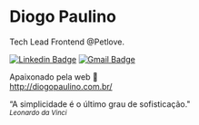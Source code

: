 # Diogo Paulino 

Tech Lead Frontend @Petlove.

[![Linkedin Badge](https://img.shields.io/badge/-Diogo%20Paulino-000?style=flat-circle&logo=Linkedin&logoColor=white&link=https://www.linkedin.com/in/diogopaulino/)](https://www.linkedin.com/in/diogopaulino/) 
[![Gmail Badge](https://img.shields.io/badge/-diogopaulino.web@gmail.com-000?style=flat-circle&logo=Gmail&logoColor=white&link=mailto:diogopaulino.web@gmail.com)](mailto:diogopaulino.web@gmail.com)

Apaixonado pela web 🖤<br />
http://diogopaulino.com.br/


“A simplicidade é o último grau de sofisticação."<br />
<i><small>Leonardo da Vinci</small></i>

